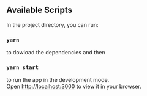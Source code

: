 ## Available Scripts

In the project directory, you can run:

### `yarn `

to dowload the dependencies and then

### `yarn start`

to run the app in the development mode.\
Open [http://localhost:3000](http://localhost:3000) to view it in your browser.
